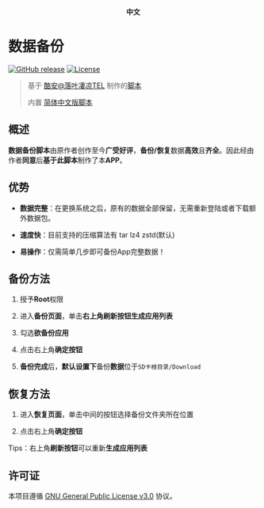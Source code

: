 <div align="center">
	<span style="font-weight: bold"> 中文 </span>
</div>

# 数据备份
[![GitHub release](https://img.shields.io/github/v/release/XayahSuSuSu/Android-DataBackup?color=orange)](https://github.com/XayahSuSuSu/Android-DataBackup/releases) [![License](https://img.shields.io/github/license/XayahSuSuSu/Android-DataBackup?color=ff69b4)](./LICENSE)

> 基于 [酷安@落叶凄凉TEL](http://www.coolapk.com/u/2277637) 制作的[脚本](https://github.com/YAWAsau/backup_script)
>
> 内置 [简体中文版脚本](https://github.com/Petit-Abba/backup_script_zh-CN)
>

## 概述
**数据备份脚本**由原作者创作至今**广受好评**，**备份/恢复**数据**高效**且**齐全**。因此经由作者**同意**后**基于此脚本**制作了本**APP**。

## 优势
* **数据完整**：在更换系统之后，原有的数据全部保留，无需重新登陆或者下载额外数据包。

* **速度快**：目前支持的压缩算法有 tar lz4 zstd(默认)

* **易操作**：仅需简单几步即可备份App完整数据！

## 备份方法
1. 授予**Root**权限

2. 进入**备份页面**，单击**右上角刷新按钮生成应用列表**

3. 勾选**欲备份应用**

4. 点击右上角**确定按钮**

6. **备份完成**后，**默认设置下**备份**数据**位于`SD卡根目录/Download`

## 恢复方法
1. 进入**恢复页面**，单击中间的按钮选择备份文件夹所在位置

2. 点击右上角**确定按钮**

Tips：右上角**刷新按钮**可以重新**生成应用列表**

## 许可证
本项目遵循 [GNU General Public License v3.0](./LICENSE) 协议。
